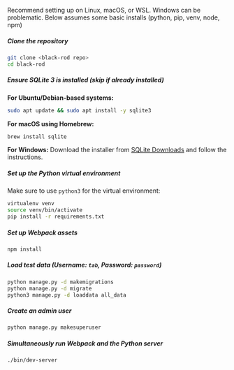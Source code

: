 
Recommend setting up on Linux, macOS, or WSL. Windows can be problematic. Below assumes some basic installs (python, pip, venv, node, npm)

##### Clone the repository
```bash
git clone <black-rod repo>
cd black-rod
```

##### Ensure SQLite 3 is installed (skip if already installed)
**For Ubuntu/Debian-based systems:**
```bash
sudo apt update && sudo apt install -y sqlite3
```

**For macOS using Homebrew:**
```bash
brew install sqlite
```

**For Windows:**
Download the installer from [SQLite Downloads](https://www.sqlite.org/download.html) and follow the instructions.

##### Set up the Python virtual environment
Make sure to use `python3` for the virtual environment:
```bash
virtualenv venv
source venv/bin/activate
pip install -r requirements.txt
```

##### Set up Webpack assets
```bash
npm install
```

##### Load test data (Username: `tab`, Password: `password`)
```bash
python manage.py -d makemigrations
python manage.py -d migrate
python3 manage.py -d loaddata all_data
```

##### Create an admin user
```bash
python manage.py makesuperuser
```

##### Simultaneously run Webpack and the Python server
```bash
./bin/dev-server
```
